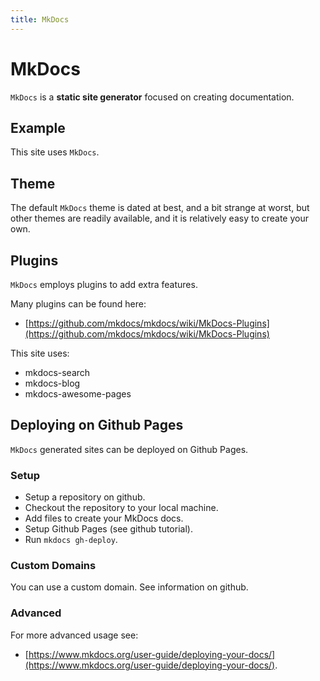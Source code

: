 ```yaml
---
title: MkDocs
---
```


# MkDocs

`MkDocs` is a **static site generator** focused on creating documentation.

## Example

This site uses `MkDocs`.

## Theme

The default `MkDocs` theme is dated at best, and a bit strange at worst, but 
other themes are readily available, and it is relatively easy to create your own.
    
## Plugins

`MkDocs` employs plugins to add extra features.

Many plugins can be found here:

* [https://github.com/mkdocs/mkdocs/wiki/MkDocs-Plugins](https://github.com/mkdocs/mkdocs/wiki/MkDocs-Plugins)

This site uses:

* mkdocs-search
* mkdocs-blog
* mkdocs-awesome-pages

## Deploying on Github Pages

`MkDocs` generated sites can be deployed on Github Pages.

### Setup

* Setup a repository on github.
* Checkout the repository to your local machine.
* Add files to create your MkDocs docs.
* Setup Github Pages (see github tutorial).
* Run `mkdocs gh-deploy`.

### Custom Domains

You can use a custom domain. See information on github.

### Advanced

For more advanced usage see:

* [https://www.mkdocs.org/user-guide/deploying-your-docs/](https://www.mkdocs.org/user-guide/deploying-your-docs/).










